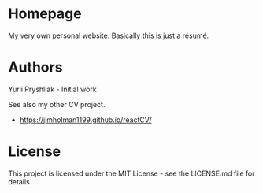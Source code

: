# Homepage
My very own personal website. Basically this is just a résumé.

# Authors
Yurii Pryshliak - Initial work 

  See also my other CV project.
  * https://jimholman1199.github.io/reactCV/

# License
This project is licensed under the MIT License - see the LICENSE.md file for details
